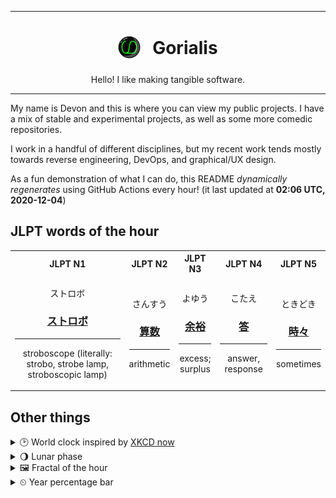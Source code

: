 ***

<h1 align="center">
<sub>
    <img src="readme/resources/avatar.png" height="36">
</sub>
&nbsp;
Gorialis
</h1>
<p align="center">
Hello! I like making tangible software.
</p>

***

My name is Devon and this is where you can view my public projects. I have a mix of stable and experimental projects, as well as some more comedic repositories.

I work in a handful of different disciplines, but my recent work tends mostly towards reverse engineering, DevOps, and graphical/UX design.

As a fun demonstration of what I can do, this README *dynamically regenerates* using GitHub Actions every hour! (it last updated at **02:06 UTC, 2020-12-04**)

<h2>JLPT words of the hour</h2>
<table>
    <tr>
        <th>JLPT N1</th>
        <th>JLPT N2</th>
        <th>JLPT N3</th>
        <th>JLPT N4</th>
        <th>JLPT N5</th>
    </tr>
    <tr>
        <td>
            <p align="center">ストロボ</p>
            <h3 align="center"><b><a href="https://jisho.org/search/%E3%82%B9%E3%83%88%E3%83%AD%E3%83%9C">ストロボ</a></b></h3>
            <hr>
            <p align="center">stroboscope (literally: strobo,<wbr> strobe lamp,<wbr> stroboscopic lamp)</p>
        </td>
        <td>
            <p align="center">さんすう</p>
            <h3 align="center"><b><a href="https://jisho.org/search/%E7%AE%97%E6%95%B0">算数</a></b></h3>
            <hr>
            <p align="center">arithmetic</p>
        </td>
        <td>
            <p align="center">よゆう</p>
            <h3 align="center"><b><a href="https://jisho.org/search/%E4%BD%99%E8%A3%95">余裕</a></b></h3>
            <hr>
            <p align="center">excess;<br> surplus</p>
        </td>
        <td>
            <p align="center">こたえ</p>
            <h3 align="center"><b><a href="https://jisho.org/search/%E7%AD%94">答</a></b></h3>
            <hr>
            <p align="center">answer,<wbr> response</p>
        </td>
        <td>
            <p align="center">ときどき</p>
            <h3 align="center"><b><a href="https://jisho.org/search/%E6%99%82%E3%80%85">時々</a></b></h3>
            <hr>
            <p align="center">sometimes</p>
        </td>
    </tr>
</table>

<h2>Other things</h2>
<details>
<summary>🕑  World clock inspired by <a href="https://xkcd.com/now">XKCD now</a></summary>

> <img src="generated/now.png" width="512">

</details>
<details>
<summary>🌖 Lunar phase</summary>

The moon is approximately 66.18% through its phase (Waning Gibbous).

</details>
<details>
<summary>&#x1f5bc; Fractal of the hour</summary>

> <img src="generated/fractal.png" width="512">

</details>
<details>
<summary>&#x23f2; Year percentage bar</summary>
<pre><code>2020 [██████████████████▁▁] 92.37%</code></pre>
</details>
